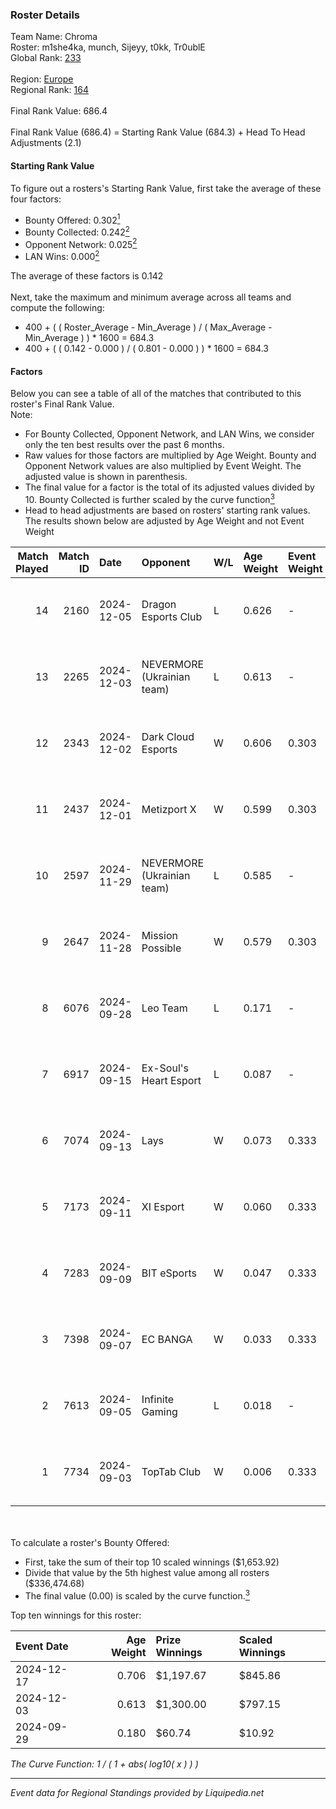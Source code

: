 ### Roster Details<br />
Team Name: Chroma<br />
Roster: m1she4ka, munch, Sijeyy, t0kk, Tr0ublE<br />
Global Rank: [233](../standings_global.md)<br />
<br />
Region: [Europe]( ../standings_europe.md)<br />
Regional Rank: [164]( ../standings_europe.md)<br />
<br />
Final Rank Value:  686.4<br />
<br />
Final Rank Value (686.4) = Starting Rank Value (684.3) + Head To Head Adjustments (2.1)<br />

#### Starting Rank Value<br />
To figure out a rosters's Starting Rank Value, first take the average of these four factors:<br />
- Bounty Offered: 0.302[<sup>1</sup>](#table2)
- Bounty Collected: 0.242[<sup>2</sup>](#table1)
- Opponent Network: 0.025[<sup>2</sup>](#table1)
- LAN Wins: 0.000[<sup>2</sup>](#table1)

The average of these factors is 0.142<br />
<br />
Next, take the maximum and minimum average across all teams and compute the following:<br />
- 400 + ( ( Roster_Average - Min_Average ) / ( Max_Average - Min_Average ) ) * 1600 = 684.3
- 400 + ( ( 0.142 - 0.000 ) / ( 0.801 - 0.000 ) ) * 1600 = 684.3


#### Factors<br />
Below you can see a table of all of the matches that contributed to this roster's Final Rank Value.<br />
Note:<br />

- For Bounty Collected, Opponent Network, and LAN Wins, we consider only the ten best results over the past 6 months.
- Raw values for those factors are multiplied by Age Weight. Bounty and Opponent Network values are also multiplied by Event Weight. The adjusted value is shown in parenthesis.
- The final value for a factor is the total of its adjusted values divided by 10. Bounty Collected is further scaled by the curve function[<sup>3</sup>](#curveFunction)
- Head to head adjustments are based on rosters' starting rank values. The results shown below are adjusted by Age Weight and not Event Weight
<span id="table1"></span><br />


| Match Played | Match ID | Date       | Opponent                   | W/L | Age Weight | Event Weight | Bounty Collected | Opponent Network | LAN Wins  | H2H Adj. | Roster                                 |
| -: | -: | :- | :- | :- | :- | :- | :- | :- | :- | -: | :- |
|           14 |     2160 | 2024-12-05 | Dragon Esports Club        | L   | 0.626      | -            | -                | -                | -         |   -10.06 | m1she4ka, munch, Sijeyy, t0kk, Tr0ublE |
|           13 |     2265 | 2024-12-03 | NEVERMORE (Ukrainian team) | L   | 0.613      | -            | -                | -                | -         |    -7.48 | m1she4ka, munch, Sijeyy, t0kk, Tr0ublE |
|           12 |     2343 | 2024-12-02 | Dark Cloud Esports         | W   | 0.606      | 0.303        | 0.038 (0.007)    | 0.828 (0.152)    | 0 (0.000) |    13.46 | m1she4ka, munch, Sijeyy, t0kk, Tr0ublE |
|           11 |     2437 | 2024-12-01 | Metizport X                | W   | 0.599      | 0.303        | 0.001 (0.000)    | 0.221 (0.040)    | 0 (0.000) |     8.98 | m1she4ka, munch, Sijeyy, t0kk, Tr0ublE |
|           10 |     2597 | 2024-11-29 | NEVERMORE (Ukrainian team) | L   | 0.585      | -            | -                | -                | -         |    -7.38 | m1she4ka, munch, Sijeyy, t0kk, Tr0ublE |
|            9 |     2647 | 2024-11-28 | Mission Possible           | W   | 0.579      | 0.303        | 0.000 (0.000)    | 0.295 (0.052)    | 0 (0.000) |     6.19 | m1she4ka, munch, Sijeyy, t0kk, Tr0ublE |
|            8 |     6076 | 2024-09-28 | Leo Team                   | L   | 0.171      | -            | -                | -                | -         |    -1.63 | m1she4ka, munch, Sijeyy, t0kk, Tr0ublE |
|            7 |     6917 | 2024-09-15 | Ex-Soul's Heart Esport     | L   | 0.087      | -            | -                | -                | -         |    -1.57 | m1she4ka, munch, Sijeyy, t0kk, Tr0ublE |
|            6 |     7074 | 2024-09-13 | Lays                       | W   | 0.073      | 0.333        | 0.000 (0.000)    | 0.006 (0.000)    | 0 (0.000) |     0.39 | m1she4ka, munch, Sijeyy, t0kk, Tr0ublE |
|            5 |     7173 | 2024-09-11 | XI Esport                  | W   | 0.060      | 0.333        | 0.001 (0.000)    | 0.287 (0.006)    | 0 (0.000) |     0.93 | m1she4ka, munch, Sijeyy, t0kk, Tr0ublE |
|            4 |     7283 | 2024-09-09 | BIT eSports                | W   | 0.047      | 0.333        | 0.000 (0.000)    | 0.002 (0.000)    | 0 (0.000) |     0.34 | m1she4ka, munch, Sijeyy, t0kk, Tr0ublE |
|            3 |     7398 | 2024-09-07 | EC BANGA                   | W   | 0.033      | 0.333        | 0.000 (0.000)    | 0.054 (0.001)    | 0 (0.000) |     0.27 | m1she4ka, munch, Sijeyy, Tr0ublE, WOLF |
|            2 |     7613 | 2024-09-05 | Infinite Gaming            | L   | 0.018      | -            | -                | -                | -         |    -0.36 | m1she4ka, munch, Sijeyy, Tr0ublE, WOLF |
|            1 |     7734 | 2024-09-03 | TopTab Club                | W   | 0.006      | 0.333        | 0.000 (0.000)    | 0.034 (0.000)    | 0 (0.000) |     0.05 | m1she4ka, munch, Sijeyy, Tr0ublE, WOLF |

<br />
<span id="table2"></span><br />
To calculate a roster's Bounty Offered:<br />

- First, take the sum of their top 10 scaled winnings ($1,653.92)
- Divide that value by the 5th highest value among all rosters ($336,474.68)
- The final value (0.00) is scaled by the curve function.[<sup>3</sup>](#curveFunction)

Top ten winnings for this roster:<br />

| Event Date | Age Weight | Prize Winnings | Scaled Winnings |
| :- | -: | :- | :- |
| 2024-12-17 |      0.706 | $1,197.67      | $845.86         |
| 2024-12-03 |      0.613 | $1,300.00      | $797.15         |
| 2024-09-29 |      0.180 | $60.74         | $10.92          |


<span id="curveFunction"></span>_The Curve Function: 1 / ( 1 + abs( log10( x ) ) )_<br />

---
_Event data for Regional Standings provided by Liquipedia.net_<br />
